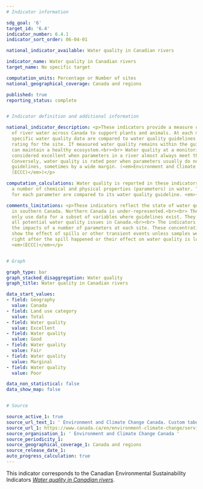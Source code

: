 ```yaml
---
# Indicator information

sdg_goal: '6'
target_id: '6.4'
indicator_number: 6.4.1
indicator_sort_order: 06-04-01

national_indicator_available: Water quality in Canadian rivers

indicator_name: Water quality in Canadian rivers
target_name: No specific target

computation_units: Percentage or Number of sites
national_geographical_coverage: Canada and regions

published: true
reporting_status: complete


# Indicator definition and additional information

national_indicator_description: <p>These indicators provide a measure of the ability
  of river water across Canada to support plants and animals. At each monitoring site,
  specific water quality data are compared to water quality guidelines to create a
  rating for the site. If measured water quality remains within the guidelines, it
  can maintain a healthy ecosystem.<br><br> Water quality at a monitoring site is
  considered excellent when parameters in a river almost always meet their guidelines.
  Conversely, water quality is rated poor when parameters usually do not meet their
  guidelines, sometimes by a wide margin. (<em>Environment and Climate Change Canada
  (ECCC)</em>)</p>

computation_calculations: Water quality is reported in these indicators by measuring
  a number of chemical and physical properties (parameters) in water. The results
  for each parameter are compared to its water quality guideline. <em>(ECCC)</em>

comments_limitations: <p>These indicators reflect the state of water quality in rivers
  in southern Canada. Northern Canada is under-represented.<br><br> The indicators
  only use data for a subset of variables where guidelines exist. They do not cover
  all potential water quality issues in Canada.<br><br> The indicators are based on
  the impacts of a number of parameters at each site. These concentrations do not
  show the effect of spills or other transient events unless samples were collected
  right after the spill happened or their effect on water quality is long-lasting.
  <em>(ECCC)</em></p>


# Graph

graph_type: bar
graph_stacked_disaggregation: Water quality
graph_title: Water quality in Canadian rivers

data_start_values:
- field: Geography
  value: Canada
- field: Land use category
  value: Total
- field: Water quality
  value: Excellent
- field: Water quality
  value: Good
- field: Water quality
  value: Fair
- field: Water quality
  value: Marginal
- field: Water quality
  value: Poor

data_non_statistical: false
data_show_map: false


# Source

source_active_1: true
source_url_text_1: ' Environment and Climate Change Canada. Custom tabulation'
source_url_1: https://www.canada.ca/en/environment-climate-change/services/environmental-indicators/water-quality-canadian-rivers.html
source_organisation_1: ' Environment and Climate Change Canada '
source_periodicity_1:
source_geographical_coverage_1: Canada and regions
source_release_date_1:
auto_progress_calculation: true
---
```

This indicator corresponds to the Canadian Environmental Sustainability Indicators <a href="https://www.canada.ca/en/environment-climate-change/services/environmental-indicators/water-quality-canadian-rivers.html"> <em>Water quality in Canadian rivers</em></a>.
